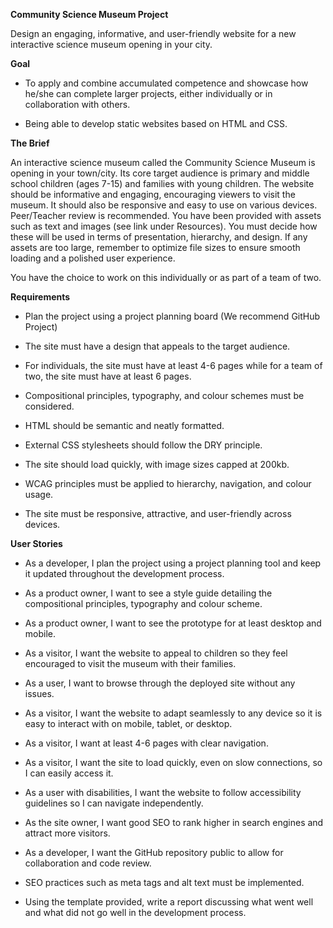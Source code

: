<b>Community Science Museum Project</b>

Design an engaging, informative, and user-friendly website for a new interactive science museum opening in your city.

<b>Goal</b>

- To apply and combine accumulated competence and showcase how he/she can complete larger projects, either individually or in collaboration with others. 

- Being able to develop static websites based on HTML and CSS.

<b>The Brief</b>

An interactive science museum called the Community Science Museum is opening in your town/city. Its core target audience is primary and middle school children (ages 7-15) and families with young children. The website should be informative and engaging, encouraging viewers to visit the museum. It should also be responsive and easy to use on various devices. Peer/Teacher review is recommended. You have been provided with assets such as text and images (see link under Resources). You must decide how these will be used in terms of presentation, hierarchy, and design. If any assets are too large, remember to optimize file sizes to ensure smooth loading and a polished user experience. 

You have the choice to work on this individually or as part of a team of two.

<b>Requirements</b>

- Plan the project using a project planning board (We recommend GitHub Project) 

- The site must have a design that appeals to the target audience. 

- For individuals, the site must have at least 4-6 pages while for a team of two, the site must have at least 6 pages. 

- Compositional principles, typography, and colour schemes must be considered. 

- HTML should be semantic and neatly formatted. 

- External CSS stylesheets should follow the DRY principle. 

- The site should load quickly, with image sizes capped at 200kb. 

- WCAG principles must be applied to hierarchy, navigation, and colour usage. 

- The site must be responsive, attractive, and user-friendly across devices.

<b>User Stories</b>

- As a developer, I plan the project using a project planning tool and keep it updated throughout the development process. 

- As a product owner, I want to see a style guide detailing the compositional principles, typography and colour scheme. 

- As a product owner, I want to see the prototype for at least desktop and mobile. 

- As a visitor, I want the website to appeal to children so they feel encouraged to visit the museum with their families. 

- As a user, I want to browse through the deployed site without any issues. 

- As a visitor, I want the website to adapt seamlessly to any device so it is easy to interact with on mobile, tablet, or desktop. 

- As a visitor, I want at least 4-6 pages with clear navigation. 

- As a visitor, I want the site to load quickly, even on slow connections, so I can easily access it. 

- As a user with disabilities, I want the website to follow accessibility guidelines so I can navigate independently. 

- As the site owner, I want good SEO to rank higher in search engines and attract more visitors. 

- As a developer, I want the GitHub repository public to allow for collaboration and code review. 

- SEO practices such as meta tags and alt text must be implemented. 

- Using the template provided, write a report discussing what went well and what did not go well in the development process.

